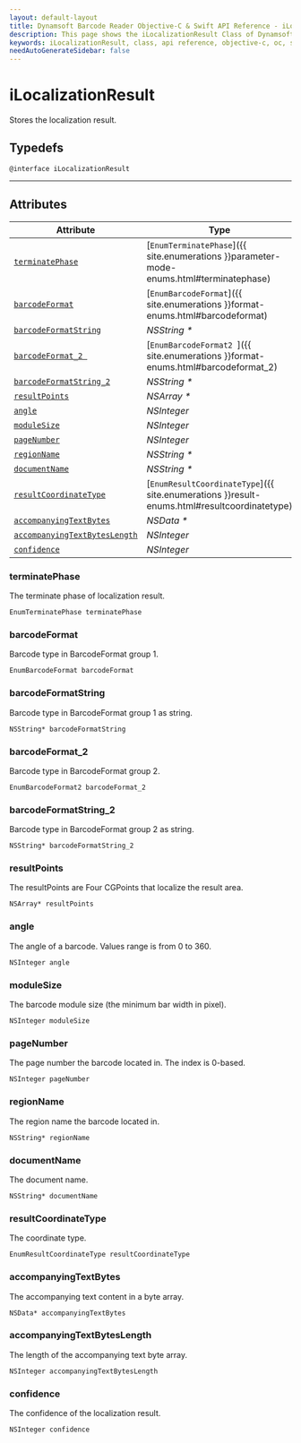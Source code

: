 ```yaml
---
layout: default-layout
title: Dynamsoft Barcode Reader Objective-C & Swift API Reference - iLocalizationResult Class
description: This page shows the iLocalizationResult Class of Dynamsoft Barcode Reader for iOS SDK.
keywords: iLocalizationResult, class, api reference, objective-c, oc, swift
needAutoGenerateSidebar: false
---
```



# iLocalizationResult

Stores the localization result.

## Typedefs

```objc
@interface iLocalizationResult
```  
  
---
  

## Attributes
  
| Attribute | Type |
|---------- | ---- |
| [`terminatePhase`](#terminatephase) | [`EnumTerminatePhase`]({{ site.enumerations }}parameter-mode-enums.html#terminatephase) |
| [`barcodeFormat`](#barcodeformat) | [`EnumBarcodeFormat`]({{ site.enumerations }}format-enums.html#barcodeformat) |
| [`barcodeFormatString`](#barcodeformatstring) | *NSString \** |
| [`barcodeFormat_2 `](#barcodeformat_2 ) | [`EnumBarcodeFormat2 `]({{ site.enumerations }}format-enums.html#barcodeformat_2) |
| [`barcodeFormatString_2`](#barcodeformatstring_2) | *NSString \** |
| [`resultPoints`](#resultpoints) | *NSArray \** |
| [`angle`](#angle) | *NSInteger* |
| [`moduleSize`](#modulesize) | *NSInteger* |
| [`pageNumber`](#pagenumber) | *NSInteger* |
| [`regionName`](#regionname) | *NSString \** |
| [`documentName`](#documentname)| *NSString \** |
| [`resultCoordinateType`](#resultcoordinatetype) | [`EnumResultCoordinateType`]({{ site.enumerations }}result-enums.html#resultcoordinatetype) |
| [`accompanyingTextBytes`](#accompanyingtextbytes) | *NSData \** |
| [`accompanyingTextBytesLength`](#accompanyingtextbyteslength) | *NSInteger* |
| [`confidence`](#confidence) | *NSInteger* |


### terminatePhase

The terminate phase of localization result.

```objc
EnumTerminatePhase terminatePhase
```

### barcodeFormat

Barcode type in BarcodeFormat group 1.

```objc
EnumBarcodeFormat barcodeFormat
```

### barcodeFormatString

Barcode type in BarcodeFormat group 1 as string.

```objc
NSString* barcodeFormatString
```

### barcodeFormat_2

Barcode type in BarcodeFormat group 2.

```objc
EnumBarcodeFormat2 barcodeFormat_2
```

### barcodeFormatString_2

Barcode type in BarcodeFormat group 2 as string.

```objc
NSString* barcodeFormatString_2
```

### resultPoints

The resultPoints are Four CGPoints that localize the result area.

```objc
NSArray* resultPoints
```

### angle

The angle of a barcode. Values range is from 0 to 360.

```objc
NSInteger angle
```

### moduleSize

The barcode module size (the minimum bar width in pixel).

```objc
NSInteger moduleSize
```

### pageNumber

The page number the barcode located in. The index is 0-based.

```objc
NSInteger pageNumber
```

### regionName

The region name the barcode located in.

```objc
NSString* regionName
```

### documentName

The document name.

```objc
NSString* documentName
```

### resultCoordinateType

The coordinate type.

```objc
EnumResultCoordinateType resultCoordinateType
```

### accompanyingTextBytes

The accompanying text content in a byte array.

```objc
NSData* accompanyingTextBytes
```

### accompanyingTextBytesLength

The length of the accompanying text byte array.

```objc
NSInteger accompanyingTextBytesLength
```

### confidence

The confidence of the localization result.

```objc
NSInteger confidence
```
